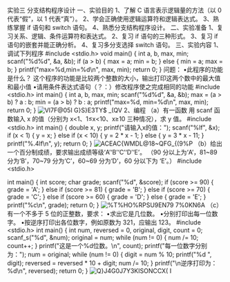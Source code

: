 实验三 分支结构程序设计
一、实验目的
1、了解 C 语言表示逻辑量的方法（以 0 代表“假”，以 1 代表“真”）。
2、学会正确使用逻辑运算符和逻辑表达式。
3、熟练掌握 if 语句和 switch 语句。
4、熟悉分支结构程序设计。
二、实验准备
1、复习关系、逻辑、条件运算符和表达式。
2、复习 if 语句的三种形式。
3、复习 if 语句的嵌套并能正确分析。
4、复习多分支选择 switch 语句。
三、实验内容
1、调试下列程序
#include <stdio.h>
void main()
{
	int a, b, max, min;
	scanf("%d%d", &a, &b);
	if (a > b) { max = a; min = b; }
	else { min = a; max = b; }
	printf("max=%d,min=%d\n", max, min);
	return 0;
}
问题：
•此程序的功能是什么？
这个程序的功能是比较两个整数的大小，输出打印这两个数中的最大值和最小值
•请用条件表达式语句（？：）修改程序使之完成相同的功能
#include <stdio.h>
int main() {
    int a, b, max, min;
    scanf("%d%d", &a, &b); 
    max = (a > b) ? a : b;
    min = (a > b) ? b : a;
    printf("max=%d, min=%d\n", max, min); 
    return 0; 
}
![VI7F@05I G}S}E3TY$ _(QV](https://github.com/user-attachments/assets/d55bdfaa-31ae-4313-badb-d348670a7944)
2、编程
（a）有一函数
用 scanf 函数输入 x 的值（分别为 x<1、1≤x<10、x≥10 三种情况），求 y 值。
#include <stdio.h>
int main() {
    double x, y;
    printf("请输入x的值：");
    scanf("%lf", &x);
    if (x < 1) {
        y = x;
    } else if (x < 10) {
        y = 2 * x - 1;
    } else {
        y = 3 * x - 11;
    }
    printf("%.4lf\n", y);
    return 0;
}
![ACEAC{WMDL@18~QFG_{(9%P](https://github.com/user-attachments/assets/2f3df909-910f-4609-b742-97ef8d637d42)
（b）给出一个百分制成绩，要求输出成绩等级‘A’‘B’‘C’‘D’‘E’。
（90 分以上为‘A’，81~89 分为‘B’，70~79 分为‘C’，60~69 分为‘D’，60 分以下为
‘E’。）
#include <stdio.h>

int main() {
    int score;
    char grade;
    scanf("%d", &score);
    if (score >= 90) {
        grade = 'A';
    } else if (score >= 81) {
        grade = 'B';
    } else if (score >= 70) {
        grade = 'C';
    } else if (score >= 60) {
        grade = 'D';
    } else {
        grade = 'E';
    }
    printf("%c\n", grade);
    return 0;
}
![%T%HO%RPSU9EN79 7%0KN6A](https://github.com/user-attachments/assets/a784e27b-638f-4f75-9da5-48a446c12b91)
（c）有一个不多于 5 位的正整数，要求：
•求出它是几位数。
•分别打印出每一位数字。
•按逆序打印出各位数字，例如原数为 321，应输出 123。
#include <stdio.h>
int main() {
    int num, reversed = 0, original, digit, count = 0;
    scanf_s("%d", &num);
    original = num;
    while (num != 0) {
        num /= 10;
        count++;
    }
    printf("这是一个%d位数。\n", count);
    printf("每一位数字分别为：");
    num = original;
    while (num != 0) {
        digit = num % 10;
        printf("%d ", digit);
        reversed = reversed * 10 + digit;
        num /= 10;
    }
    printf("\n逆序打印为：%d\n", reversed);
    return 0;
}
![Q}J4G0J7Y3KISONCCX( I](https://github.com/user-attachments/assets/f5c78fb2-f37a-4285-a92a-7970a2c710f5)
